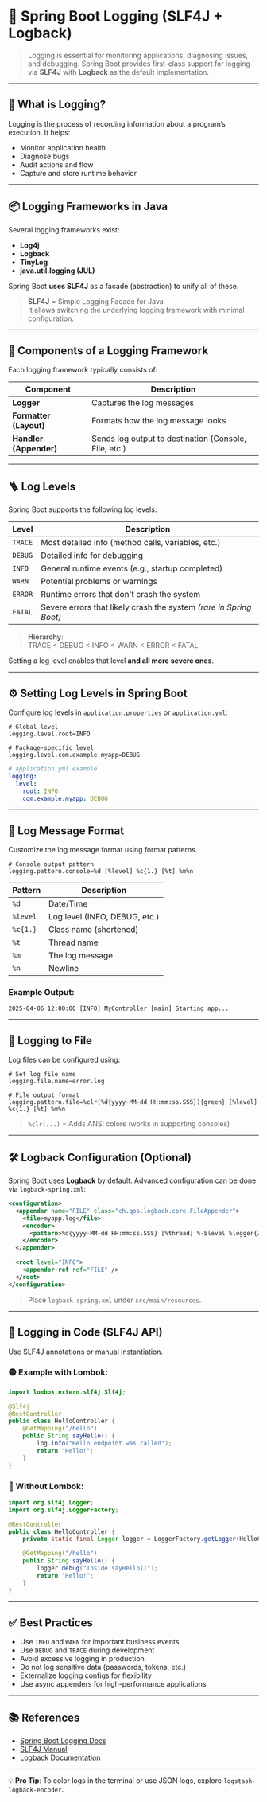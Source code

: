 
# 📒 Spring Boot Logging (SLF4J + Logback)

> Logging is essential for monitoring applications, diagnosing issues, and debugging. Spring Boot provides first-class support for logging via **SLF4J** with **Logback** as the default implementation.

---

## 🧠 What is Logging?

Logging is the process of recording information about a program’s execution. It helps:
- Monitor application health
- Diagnose bugs
- Audit actions and flow
- Capture and store runtime behavior

---

## 📦 Logging Frameworks in Java

Several logging frameworks exist:
- **Log4j**
- **Logback**
- **TinyLog**
- **java.util.logging (JUL)**

Spring Boot **uses SLF4J** as a facade (abstraction) to unify all of these.

> **SLF4J** = Simple Logging Facade for Java  
It allows switching the underlying logging framework with minimal configuration.

---

## 🧩 Components of a Logging Framework

Each logging framework typically consists of:

| Component | Description |
|----------|-------------|
| **Logger** | Captures the log messages |
| **Formatter (Layout)** | Formats how the log message looks |
| **Handler (Appender)** | Sends log output to destination (Console, File, etc.) |

---

## 🪜 Log Levels

Spring Boot supports the following log levels:

| Level | Description |
|-------|-------------|
| `TRACE` | Most detailed info (method calls, variables, etc.) |
| `DEBUG` | Detailed info for debugging |
| `INFO` | General runtime events (e.g., startup completed) |
| `WARN` | Potential problems or warnings |
| `ERROR` | Runtime errors that don't crash the system |
| `FATAL` | Severe errors that likely crash the system *(rare in Spring Boot)* |

> **Hierarchy**:  
TRACE < DEBUG < INFO < WARN < ERROR < FATAL

Setting a log level enables that level **and all more severe ones**.

---

## ⚙️ Setting Log Levels in Spring Boot

Configure log levels in `application.properties` or `application.yml`:

```properties
# Global level
logging.level.root=INFO

# Package-specific level
logging.level.com.example.myapp=DEBUG
```

```yaml
# application.yml example
logging:
  level:
    root: INFO
    com.example.myapp: DEBUG
```

---

## 🎨 Log Message Format

Customize the log message format using format patterns.

```properties
# Console output pattern
logging.pattern.console=%d [%level] %c{1.} [%t] %m%n
```

| Pattern | Description |
|---------|-------------|
| `%d` | Date/Time |
| `%level` | Log level (INFO, DEBUG, etc.) |
| `%c{1.}` | Class name (shortened) |
| `%t` | Thread name |
| `%m` | The log message |
| `%n` | Newline |

### Example Output:
```
2025-04-06 12:00:00 [INFO] MyController [main] Starting app...
```

---

## 📂 Logging to File

Log files can be configured using:

```properties
# Set log file name
logging.file.name=error.log

# File output format
logging.pattern.file=%clr(%d{yyyy-MM-dd HH:mm:ss.SSS}){green} [%level] %c{1.} [%t] %m%n
```

> `%clr(...)` = Adds ANSI colors (works in supporting consoles)

---

## 🛠️ Logback Configuration (Optional)

Spring Boot uses **Logback** by default. Advanced configuration can be done via `logback-spring.xml`:

```xml
<configuration>
  <appender name="FILE" class="ch.qos.logback.core.FileAppender">
    <file>myapp.log</file>
    <encoder>
      <pattern>%d{yyyy-MM-dd HH:mm:ss.SSS} [%thread] %-5level %logger{36} - %msg%n</pattern>
    </encoder>
  </appender>

  <root level="INFO">
    <appender-ref ref="FILE" />
  </root>
</configuration>
```

> Place `logback-spring.xml` under `src/main/resources`.

---

## 🧪 Logging in Code (SLF4J API)

Use SLF4J annotations or manual instantiation.

### 🟡 Example with Lombok:
```java
import lombok.extern.slf4j.Slf4j;

@Slf4j
@RestController
public class HelloController {
    @GetMapping("/hello")
    public String sayHello() {
        log.info("Hello endpoint was called");
        return "Hello!";
    }
}
```

### 🔵 Without Lombok:
```java
import org.slf4j.Logger;
import org.slf4j.LoggerFactory;

@RestController
public class HelloController {
    private static final Logger logger = LoggerFactory.getLogger(HelloController.class);

    @GetMapping("/hello")
    public String sayHello() {
        logger.debug("Inside sayHello()");
        return "Hello!";
    }
}
```

---

## ✅ Best Practices

- Use `INFO` and `WARN` for important business events
- Use `DEBUG` and `TRACE` during development
- Avoid excessive logging in production
- Do not log sensitive data (passwords, tokens, etc.)
- Externalize logging configs for flexibility
- Use async appenders for high-performance applications

---

## 📚 References

- [Spring Boot Logging Docs](https://docs.spring.io/spring-boot/docs/current/reference/html/features.html#features.logging)
- [SLF4J Manual](http://www.slf4j.org/manual.html)
- [Logback Documentation](https://logback.qos.ch/manual/)

---

💡 **Pro Tip**: To color logs in the terminal or use JSON logs, explore `logstash-logback-encoder`.
